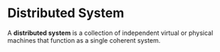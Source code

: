 
# Distributed System

A **distributed system** is a collection of independent virtual or physical machines that function as a single coherent 
system.
